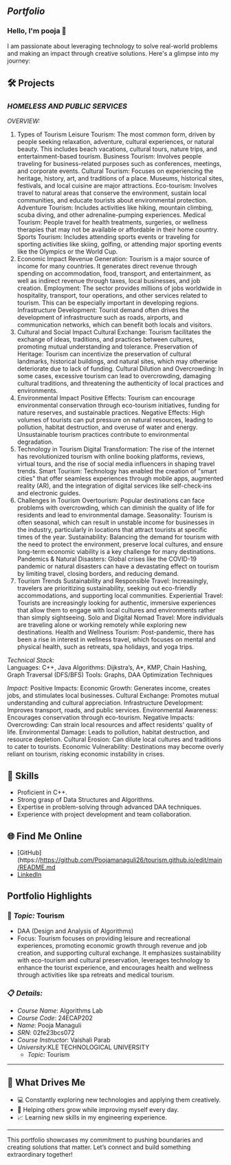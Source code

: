 ## *Portfolio*

### Hello, I'm pooja 👋

I am passionate about leveraging technology to solve real-world problems and making an impact through creative solutions. 
Here's a glimpse into my journey:  


## 🛠 Projects

### *HOMELESS AND PUBLIC SERVICES*  

*OVERVIEW:* 
1. Types of Tourism
Leisure Tourism: The most common form, driven by people seeking relaxation, adventure, cultural experiences, or natural beauty. This includes beach vacations, cultural tours, nature trips, and entertainment-based tourism.
Business Tourism: Involves people traveling for business-related purposes such as conferences, meetings, and corporate events.
Cultural Tourism: Focuses on experiencing the heritage, history, art, and traditions of a place. Museums, historical sites, festivals, and local cuisine are major attractions.
Eco-tourism: Involves travel to natural areas that conserve the environment, sustain local communities, and educate tourists about environmental protection.
Adventure Tourism: Includes activities like hiking, mountain climbing, scuba diving, and other adrenaline-pumping experiences.
Medical Tourism: People travel for health treatments, surgeries, or wellness therapies that may not be available or affordable in their home country.
Sports Tourism: Includes attending sports events or traveling for sporting activities like skiing, golfing, or attending major sporting events like the Olympics or the World Cup.
2. Economic Impact
Revenue Generation: Tourism is a major source of income for many countries. It generates direct revenue through spending on accommodation, food, transport, and entertainment, as well as indirect revenue through taxes, local businesses, and job creation.
Employment: The sector provides millions of jobs worldwide in hospitality, transport, tour operations, and other services related to tourism. This can be especially important in developing regions.
Infrastructure Development: Tourist demand often drives the development of infrastructure such as roads, airports, and communication networks, which can benefit both locals and visitors.
3. Cultural and Social Impact
Cultural Exchange: Tourism facilitates the exchange of ideas, traditions, and practices between cultures, promoting mutual understanding and tolerance.
Preservation of Heritage: Tourism can incentivize the preservation of cultural landmarks, historical buildings, and natural sites, which may otherwise deteriorate due to lack of funding.
Cultural Dilution and Overcrowding: In some cases, excessive tourism can lead to overcrowding, damaging cultural traditions, and threatening the authenticity of local practices and environments.
4. Environmental Impact
Positive Effects: Tourism can encourage environmental conservation through eco-tourism initiatives, funding for nature reserves, and sustainable practices.
Negative Effects: High volumes of tourists can put pressure on natural resources, leading to pollution, habitat destruction, and overuse of water and energy. Unsustainable tourism practices contribute to environmental degradation.
5. Technology in Tourism
Digital Transformation: The rise of the internet has revolutionized tourism with online booking platforms, reviews, virtual tours, and the rise of social media influencers in shaping travel trends.
Smart Tourism: Technology has enabled the creation of "smart cities" that offer seamless experiences through mobile apps, augmented reality (AR), and the integration of digital services like self-check-ins and electronic guides.
6. Challenges in Tourism
Overtourism: Popular destinations can face problems with overcrowding, which can diminish the quality of life for residents and lead to environmental damage.
Seasonality: Tourism is often seasonal, which can result in unstable income for businesses in the industry, particularly in locations that attract tourists at specific times of the year.
Sustainability: Balancing the demand for tourism with the need to protect the environment, preserve local cultures, and ensure long-term economic viability is a key challenge for many destinations.
Pandemics & Natural Disasters: Global crises like the COVID-19 pandemic or natural disasters can have a devastating effect on tourism by limiting travel, closing borders, and reducing demand.
7. Tourism Trends
Sustainability and Responsible Travel: Increasingly, travelers are prioritizing sustainability, seeking out eco-friendly accommodations, and supporting local communities.
Experiential Travel: Tourists are increasingly looking for authentic, immersive experiences that allow them to engage with local cultures and environments rather than simply sightseeing.
Solo and Digital Nomad Travel: More individuals are traveling alone or working remotely while exploring new destinations.
Health and Wellness Tourism: Post-pandemic, there has been a rise in interest in wellness travel, which focuses on mental and physical health, such as retreats, spa holidays, and yoga trips.
   
*Technical Stack:*  
Languages: C++, Java
Algorithms: Dijkstra’s, A*, KMP, Chain Hashing, Graph Traversal (DFS/BFS)
Tools: Graphs, DAA Optimization Techniques

*Impact:* 
Positive Impacts:
Economic Growth: Generates income, creates jobs, and stimulates local businesses.
Cultural Exchange: Promotes mutual understanding and cultural appreciation.
Infrastructure Development: Improves transport, roads, and public services.
Environmental Awareness: Encourages conservation through eco-tourism.
Negative Impacts:
Overcrowding: Can strain local resources and affect residents' quality of life.
Environmental Damage: Leads to pollution, habitat destruction, and resource depletion.
Cultural Erosion: Can dilute local cultures and traditions to cater to tourists.
Economic Vulnerability: Destinations may become overly reliant on tourism, risking economic instability in crises.




## 🚀 **Skills**

- Proficient in C++. 
- Strong grasp of Data Structures and Algorithms.  
- Expertise in problem-solving through advanced DAA techniques.  
- Experience with project development and team collaboration.  


## 🌐 **Find Me Online**

- [GitHub](https://https://github.com/Poojamanaguli26/tourism.github.io/edit/main/README.md
- [LinkedIn](https://www.linkedin.com/in/pooja-managuli-4613a52a8?utm_source=share&utm_campaign=share_via&utm_content=profile&utm_medium=android_app)

## Portfolio Highlights

### 🎯 *Topic:* Tourism

- DAA (Design and Analysis of Algorithms)  
- Focus: Tourism focuses on providing leisure and recreational experiences, promoting economic growth through revenue and job creation, and supporting cultural exchange. It emphasizes sustainability with eco-tourism and cultural preservation, leverages technology to enhance the tourist experience, and encourages health and wellness through activities like spa retreats and medical tourism.



 

### 📋 *Details:*

- *Course Name*: Algorithms Lab 
- *Course Code*: 24ECAP202  
- *Name*: Pooja Managuli
- *SRN*: 02fe23bcs072
- *Course Instructor*: Vaishali Parab 
- *University*:KLE TECHNOLOGICAL UNIVERSITY
  - *Topic:* Tourism
---

## 🎨 What Drives Me  
- 💻 Constantly exploring new technologies and applying them creatively.
- 🤝 Helping others grow while improving myself every day.  
- 📈 Learning new skills in my engineering experience.  

---

This portfolio showcases my commitment to pushing boundaries and creating solutions that matter. 
Let’s connect and build something extraordinary together!
